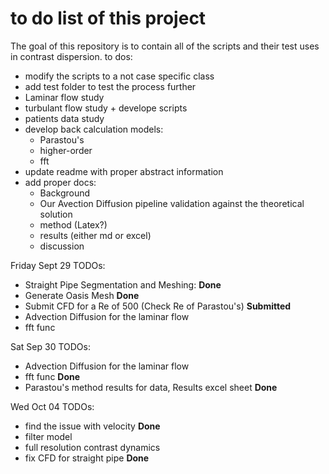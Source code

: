 # to do list of this project
The goal of this repository is to contain all of the scripts and their test uses in contrast dispersion.
to dos:
 - modify the scripts to a not case specific class
 - add test folder to test the process further
 - Laminar flow study
 - turbulant flow study + develope scripts
 - patients data study
 - develop back calculation models:
    - Parastou's
    - higher-order
    - fft
 - update readme with proper abstract information
 - add proper docs:
    - Background
    - Our Avection Diffusion pipeline validation against the theoretical solution
    - method (Latex?)
    - results (either md or excel)
    - discussion

Friday Sept 29 TODOs:
   - Straight Pipe Segmentation and Meshing: **Done**
   - Generate Oasis Mesh **Done**
   - Submit CFD for a Re of 500 (Check Re of Parastou's) **Submitted**
   - Advection Diffusion for the laminar flow 
   - fft func

Sat Sep 30 TODOs:
   - Advection Diffusion for the laminar flow
   - fft func **Done**
   - Parastou's method results for data, Results excel sheet **Done**


Wed Oct 04 TODOs:
   - find the issue with velocity **Done**
   - filter model
   - full resolution contrast dynamics
   - fix CFD for straight pipe **Done** 